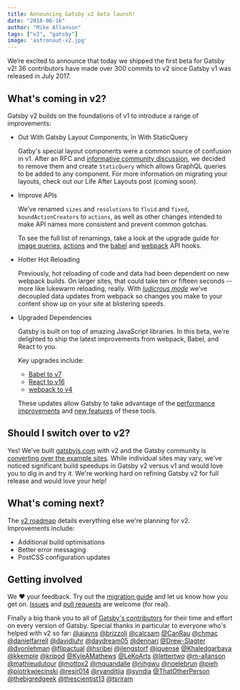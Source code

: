 ```yaml
---
title: Announcing Gatsby v2 beta launch!
date: "2018-06-16"
author: "Mike Allanson"
tags: ["v2", "gatsby"]
image: 'astronaut-v2.jpg'
---
```


We’re excited to announce that today we shipped the first beta for Gatsby v2! 36 contributors have made over 300 commits to v2 since Gatsby v1 was released in July 2017.

## What's coming in v2?

Gatsby v2 builds on the foundations of v1 to introduce a range of improvements:

- Out With Gatsby Layout Components, In With StaticQuery

  Gatby's special layout components were a common source of confusion in v1. After an RFC and [informative community discussion](https://github.com/gatsbyjs/rfcs/blob/master/text/0002-remove-special-layout-components.md), we decided to remove them and create `StaticQuery` which allows GraphQL queries to be added to any component. For more information on migrating your layouts, check out our Life After Layouts post (coming soon).

- Improve APIs

  We’ve renamed `sizes` and `resolutions` to `fluid` and `fixed`, `boundActionCreators` to `actions`, as well as other changes intended to make API names more consistent and prevent common gotchas.

  To see the full list of renamings, take a look at the upgrade guide for [image queries](https://next.gatsbyjs.com/docs/migrating-from-v1-to-v2/#rename-responsive-image-queries), [actions](https://next.gatsbyjs.com/docs/migrating-from-v1-to-v2/#rename-code-classlanguage-textboundactioncreatorscode-to-code-classlanguage-textactionscode) and the [babel](https://next.gatsbyjs.com/docs/migrating-from-v1-to-v2/#change-code-classlanguage-textmodifybabelrccode-to-code-classlanguage-textoncreatebabelconfigcode) and [webpack](https://next.gatsbyjs.com/docs/migrating-from-v1-to-v2/#change-code-classlanguage-textmodifywebpackconfigcode-to-code-classlanguage-textoncreatewebpackconfigcode) API hooks.

- Hotter Hot Reloading

  Previously, hot reloading of code and data had been dependent on new webpack builds. On larger sites, that could take ten or fifteen seconds -- more like lukewarm reloading, really. With [_ludicrous mode_](https://twitter.com/gatsbyjs/status/974507205121617920) we’ve decoupled data updates from webpack so changes you make to your content show up on your site at blistering speeds.

- Upgraded Dependencies

  Gatsby is built on top of amazing JavaScript libraries. In this beta, we're delighted to ship the latest improvements from webpack, Babel, and React to you.

  Key upgrades include:

  - [Babel to v7](https://medium.freecodecamp.org/were-nearing-the-7-0-babel-release-here-s-all-the-cool-stuff-we-ve-been-doing-8c1ade684039)
  - [React to v16](https://reactjs.org/blog/2017/09/26/react-v16.0.html)
  - [webpack to v4](https://medium.com/webpack/webpack-4-released-today-6cdb994702d4)

  These updates allow Gatsby to take advantage of the [performance](https://medium.com/webpack/webpack-4-released-today-6cdb994702d4) [improvements](https://reactjs.org/blog/2017/09/26/react-v16.0.html#better-server-side-rendering) and [new features](https://github.com/gatsbyjs/gatsby/pull/5709) of these tools.

## Should I switch over to v2?

Yes! We’ve built [gatsbyjs.com](https://www.gatsbyjs.com) with v2 and the Gatsby community is [converting over the example sites](https://github.com/gatsbyjs/gatsby/issues/5598). While individual sites may vary, we’ve noticed significant build speedups in Gatsby v2 versus v1 and would love you to dig in and try it. We're working hard on refining Gatsby v2 for full release and would love your help!

## What's coming next?

The [v2 roadmap](https://github.com/gatsbyjs/gatsby/projects/2) details everything else we're planning for v2. Improvements include:

- Additional build optimisations
- Better error messaging
- PostCSS configuration updates

## Getting involved

We ❤️ your feedback. Try out the [migration guide](https://next.gatsbyjs.org/docs/migrating-from-v1-to-v2/) and let us know how you get on. [Issues](https://github.com/gatsbyjs/gatsby/issues) and [pull requests](https://github.com/gatsbyjs/gatsby/pulls) are welcome (for real).

Finally a big thank you to all of [Gatsby's contributors](https://github.com/gatsbyjs/gatsby/graphs/contributors) for their time and effort on every version of Gatsby. Special thanks in particular to everyone who's helped with v2 so far: [@ajayns](https://github.com/ajayns) [@brizzoli](https://github.com/brizzoli) [@calcsam](https://github.com/calcsam) [@CanRau](https://github.com/CanRau) [@chmac](https://github.com/chmac) [@danielfarrell](https://github.com/danielfarrell) [@davidluhr](https://github.com/davidluhr) [@daydream05](https://github.com/daydream05) [@dennari](https://github.com/dennari) [@Drew-Slagter](https://github.com/Drew-Slagter) [@dvonlehman](https://github.com/dvonlehman) [@flipactual](https://github.com/flipactual) [@hsribei](https://github.com/hsribei) [@jlengstorf](https://github.com/jlengstorf) [@jquense](https://github.com/jquense) [@Khaledgarbaya](https://github.com/Khaledgarbaya) [@kkemple](https://github.com/kkemple) [@kripod](https://github.com/kripod) [@KyleAMathews](https://github.com/KyleAMathews) [@LeKoArts](https://github.com/LeKoArts) [@lettertwo](https://github.com/lettertwo) [@m-allanson](https://github.com/m-allanson) [@mathieudutour](https://github.com/mathieudutour) [@mottox2](https://github.com/mottox2) [@mquandalle](https://github.com/mquandalle) [@nihgwu](https://github.com/nihgwu) [@noelebrun](https://github.com/noelebrun) [@pieh](https://github.com/pieh) [@piotrkwiecinski](https://github.com/piotrkwiecinski) [@resir014](https://github.com/resir014) [@ryanditjia](https://github.com/ryanditjia) [@syndia](https://github.com/syndia) [@ThatOtherPerson](https://github.com/ThatOtherPerson) [@thebigredgeek](https://github.com/thebigredgeek) [@thescientist13](https://github.com/thescientist13) [@tsriram](https://github.com/tsriram)
